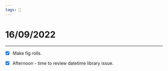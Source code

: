 ```yaml
---
tags: 📆
---
```


# 16/09/2022
---

- [x] Make fig rolls.
- [x] Afternoon - time to review datetime library issue.

